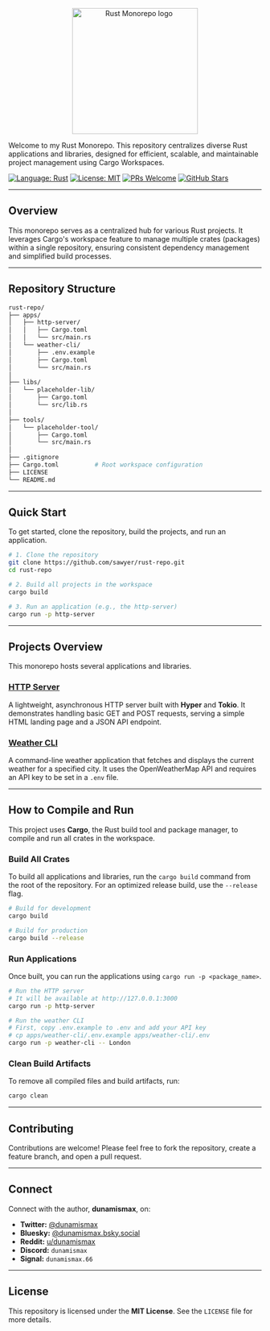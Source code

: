 <p align="center">
  <img src="https://github.com/rust-lang/rust-artwork/blob/master/logo/rust-logo-512x512.png" alt="Rust Monorepo logo" width="250"/>
</p>

Welcome to my Rust Monorepo. This repository centralizes diverse Rust applications and libraries, designed for efficient, scalable, and maintainable project management using Cargo Workspaces.

[![Language: Rust](https://img.shields.io/badge/Language-Rust-orange.svg)](https://www.rust-lang.org/)
[![License: MIT](https://img.shields.io/badge/License-MIT-yellow.svg)](https://github.com/sawyer/rust-repo/blob/main/LICENSE)
[![PRs Welcome](https://img.shields.io/badge/PRs-welcome-brightgreen.svg?style=flat-square)](https://github.com/sawyer/rust-repo/pulls)
[![GitHub Stars](https://img.shields.io/github/stars/sawyer/rust-repo?style=social)](https://github.com/sawyer/rust-repo/stargazers)

---

## Overview

This monorepo serves as a centralized hub for various Rust projects. It leverages Cargo's workspace feature to manage multiple crates (packages) within a single repository, ensuring consistent dependency management and simplified build processes.

---

## Repository Structure

```sh
rust-repo/
├── apps/
│   ├── http-server/
│   │   ├── Cargo.toml
│   │   └── src/main.rs
│   └── weather-cli/
│       ├── .env.example
│       ├── Cargo.toml
│       └── src/main.rs
│
├── libs/
│   └── placeholder-lib/
│       ├── Cargo.toml
│       └── src/lib.rs
│
├── tools/
│   └── placeholder-tool/
│       ├── Cargo.toml
│       └── src/main.rs
│
├── .gitignore
├── Cargo.toml          # Root workspace configuration
├── LICENSE
└── README.md
```

---

## Quick Start

To get started, clone the repository, build the projects, and run an application.

```bash
# 1. Clone the repository
git clone https://github.com/sawyer/rust-repo.git
cd rust-repo

# 2. Build all projects in the workspace
cargo build

# 3. Run an application (e.g., the http-server)
cargo run -p http-server
```

---

## Projects Overview

This monorepo hosts several applications and libraries.

### [HTTP Server](apps/http-server/src/main.rs)

A lightweight, asynchronous HTTP server built with **Hyper** and **Tokio**. It demonstrates handling basic GET and POST requests, serving a simple HTML landing page and a JSON API endpoint.

### [Weather CLI](apps/weather-cli/src/main.rs)

A command-line weather application that fetches and displays the current weather for a specified city. It uses the OpenWeatherMap API and requires an API key to be set in a `.env` file.

---

## How to Compile and Run

This project uses **Cargo**, the Rust build tool and package manager, to compile and run all crates in the workspace.

### Build All Crates

To build all applications and libraries, run the `cargo build` command from the root of the repository. For an optimized release build, use the `--release` flag.

```bash
# Build for development
cargo build

# Build for production
cargo build --release
```

### Run Applications

Once built, you can run the applications using `cargo run -p <package_name>`.

```bash
# Run the HTTP server
# It will be available at http://127.0.0.1:3000
cargo run -p http-server

# Run the weather CLI
# First, copy .env.example to .env and add your API key
# cp apps/weather-cli/.env.example apps/weather-cli/.env
cargo run -p weather-cli -- London
```

### Clean Build Artifacts

To remove all compiled files and build artifacts, run:

```bash
cargo clean
```

---

## Contributing

Contributions are welcome! Please feel free to fork the repository, create a feature branch, and open a pull request.

---

## Connect

Connect with the author, **dunamismax**, on:

- **Twitter:** [@dunamismax](https://twitter.com/dunamismax)
- **Bluesky:** [@dunamismax.bsky.social](https://bsky.app/profile/dunamismax.bsky.social)
- **Reddit:** [u/dunamismax](https://www.reddit.com/user/dunamismax)
- **Discord:** `dunamismax`
- **Signal:** `dunamismax.66`

---

## License

This repository is licensed under the **MIT License**. See the `LICENSE` file for more details.
